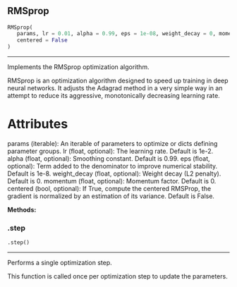 #


## RMSprop
```python 
RMSprop(
   params, lr = 0.01, alpha = 0.99, eps = 1e-08, weight_decay = 0, momentum = 0,
   centered = False
)
```


---
Implements the RMSprop optimization algorithm.

RMSprop is an optimization algorithm designed to speed up training in deep neural networks. It adjusts the Adagrad method in a very simple way in an attempt to reduce its aggressive, monotonically decreasing learning rate.

# Attributes
params (iterable): An iterable of parameters to optimize or dicts defining parameter groups.
lr (float, optional): The learning rate. Default is 1e-2.
alpha (float, optional): Smoothing constant. Default is 0.99.
eps (float, optional): Term added to the denominator to improve numerical stability. Default is 1e-8.
weight_decay (float, optional): Weight decay (L2 penalty). Default is 0.
momentum (float, optional): Momentum factor. Default is 0.
centered (bool, optional): If True, compute the centered RMSProp, the gradient is normalized by an estimation of its variance. Default is False.


**Methods:**


### .step
```python
.step()
```

---
Performs a single optimization step.

This function is called once per optimization step to update the parameters.
